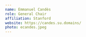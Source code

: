 ```yaml
---
name: Emmanuel Candès
role: General Chair
affiliation: Stanford
website: https://candes.su.domains/
photo: ecandes.jpeg
---
```

